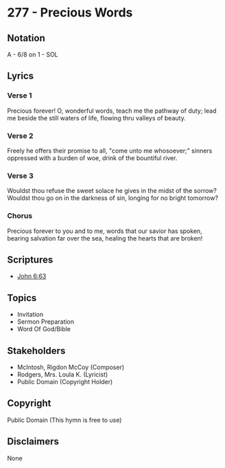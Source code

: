 # 277 - Precious Words

## Notation

A - 6/8 on 1 - SOL

## Lyrics

### Verse 1

Precious forever! O, wonderful words, teach me the pathway of duty; lead me beside the still waters of life, flowing thru valleys of beauty.

### Verse 2

Freely he offers their promise to all, "come unto me whosoever;" sinners oppressed with a burden of woe, drink of the bountiful river.

### Verse 3

Wouldst thou refuse the sweet solace he gives in the midst of the sorrow? Wouldst thou go on in the darkness of sin, longing for no bright tomorrow?

### Chorus

Precious forever to you and to me, words that our savior has spoken, bearing salvation far over the sea, healing the hearts that are broken!


## Scriptures

- [John 6:63](https://www.biblegateway.com/passage/?search=John%206%3A63)

## Topics

- Invitation
- Sermon Preparation
- Word Of God/Bible

## Stakeholders

- McIntosh, Rigdon McCoy (Composer)
- Rodgers, Mrs. Loula K. (Lyricist)
- Public Domain (Copyright Holder)

## Copyright

Public Domain
(This hymn is free to use)

## Disclaimers

None


